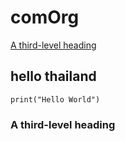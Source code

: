 # comOrg
[A third-level heading](README.md#a-third-level-heading)
## hello thailand

```
print("Hello World")
```

### A third-level heading
